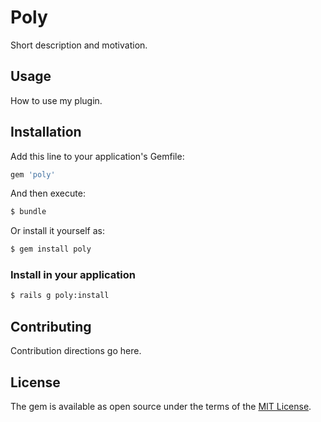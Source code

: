 # Poly
Short description and motivation.

## Usage
How to use my plugin.

## Installation
Add this line to your application's Gemfile:

```ruby
gem 'poly'
```

And then execute:
```bash
$ bundle
```

Or install it yourself as:
```bash
$ gem install poly
```

### Install in your application
```bash
$ rails g poly:install
```

## Contributing
Contribution directions go here.

## License
The gem is available as open source under the terms of the [MIT License](https://opensource.org/licenses/MIT).
